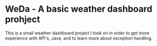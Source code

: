 # WeDa - A basic weather dashboard prohject

This is a small weather dashboard project I took on in order to get more experience with API's, Java, and to learn more about exception handling.
